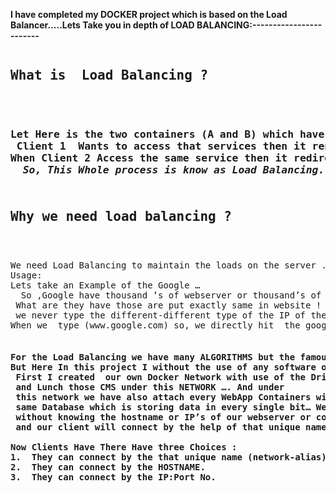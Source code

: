 
<b>I have completed my DOCKER  project which is based on the Load Balancer…..Lets Take you in depth of LOAD BALANCING:------------------------</b> 
<pre>
<h2>What is  Load Balancing ?</h2>

<h3>Let Here is the two containers (A and B) which have same clients and also providing services but as ;
 Client 1  Wants to access that services then it render to the container A….
When Client 2 Access the same service then it redirected to the container B …. After some time Client 3  come and access that same  service  then he redirected to container A…… 
  <b><i>So, This Whole process is know as Load Balancing.</b></i> 
<h2>
Why we need load balancing ?
  </h2>
We need Load Balancing to maintain the loads on the server .
Usage: 
Lets take an Example of the Google …
  So ,Google have thousand ‘s of webserver or thousand’s of IP’s and all the IP’s 
 What are they have those are put exactly same in website ! But as we are  the client
 we never type the different-different type of the IP of the GOOGLE !!We just go on the Browser and search directly for (www.google.com) . Now the whole scenario will use only one type of the system called LOAD-BALANCER.
When we  type (www.google.com) so, we directly hit  the google internal LOAD BALANCER & Balancer will maintain there System of load……    
<h4>
For the Load Balancing we have many ALGORITHMS but the famous one is ROUND ROBIN….
But Here In this project I without the use of any software or Devices I used an  trick of DNS Server(This will work as Load balancer for us) ..
 First I created  our own Docker Network with use of the Driver called BRIDGE….. 
 and Lunch those CMS under this NETWORK …. And under 
 this network we have also attach every WebApp Containers with the 
 same Database which is storing data in every single bit… We have also done one thing that 
 without knowing the hostname or IP’s of our webserver or container we have provided one unique name 
 and our client will connect by the help of that unique name  and  that unique name will update the DNS. 

Now Clients Have There Have three Choices : 
1.	They can connect by the that unique name (network-alias).
2.	They can connect by the HOSTNAME.
3.	They can connect by the IP:Port No.  
  </h4>
  </pre>
